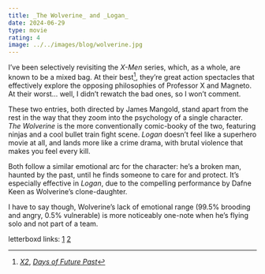 ```yaml
---
title: _The Wolverine_ and _Logan_
date: 2024-06-29
type: movie
rating: 4
image: ../../images/blog/wolverine.jpg
---
```


I’ve been selectively revisiting the _X-Men_ series, which, as a whole, are known to be a mixed bag. At their best[^1], they’re great action spectacles that effectively explore the opposing philosophies of Professor X and Magneto. At their worst… well, I didn’t rewatch the bad ones, so I won’t comment.

These two entries, both directed by James Mangold, stand apart from the rest in the way that they zoom into the psychology of a single character. _The Wolverine_ is the more conventionally comic-booky of the two, featuring ninjas and a cool bullet train fight scene. _Logan_ doesn’t feel like a superhero movie at all, and lands more like a crime drama, with brutal violence that makes you feel every kill.

Both follow a similar emotional arc for the character: he’s a broken man, haunted by the past, until he finds someone to care for and protect. It’s especially effective in _Logan_, due to the compelling performance by Dafne Keen as Wolverine’s clone-daughter. 

I have to say though, Wolverine’s lack of emotional range (99.5% brooding and angry, 0.5% vulnerable) is more noticeably one-note when he’s flying solo and not part of a team.

letterboxd links: [1](https://letterboxd.com/film/the-wolverine/) [2](https://letterboxd.com/film/logan-2017/)

[^1]: [_X2_](https://letterboxd.com/film/x2/), [_Days of Future Past_](https://letterboxd.com/film/x-men-days-of-future-past/)